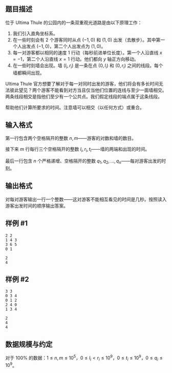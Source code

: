 ## 题目描述

位于 Ultima Thule 的公园内的一条双重观光道路是由以下原理工作：

1. 我们引入直角坐标系。
2. 在一些时刻会有 $2$ 个游客同时从点 $(-1,0)$ 和 $(1,0)$ 出发（去散步）。其中第一个人出发点 $(-1,0)$，第二个人出发点为 $(1,0)$。
3. 每一对游客都以相同的速度 $1$ 行动（每秒前进单位长度）。第一个人沿直线 $x=-1$，第二个人沿直线 $x=1$ 行动。他们都向 $y$ 轴正方向移动。
4. 在一些时刻墙会出现。墙 $(l_i,r_i)$ 是一条在点 $(0,l_i)$ 和 $(0,r_i)$ 之间的线段。每个墙都瞬间出现。

Ultima Thule 官方想要了解对于每一对同时出发的游客，他们将会有多长时间无法彼此望见？两个游客不能看到对方当且仅当他们位置的连线与至少一面墙相交。两条线段相交是指他们至少有一个公共点。我们假定线段的端点属于这条线段。

帮助他们计算所要求的时间。注意墙可以相交（以任何方式）或重合。

## 输入格式

第一行包含两个空格隔开的整数 $n,m$——游客的对数和墙的数目。

接下来 $m$ 行每行三个空格隔开的整数 $l_i,r_i,t_i$——墙的两端和出现的时间。

最后一行包含 $n$ 个严格递增、空格隔开的整数 $q_1,q_2,\dots,q_n$——每对游客出发的时刻。

## 输出格式

对每对游客输出一行一个整数——这对游客不能相互看见的时间是几秒。按照读入游客出发时间的顺序输出答案。

## 样例 #1
```input1
2 2
1 4 3
3 6 5
0 1
```
```output1
2
4
```
## 样例 #2
```input2
3 3
0 3 4
0 1 2
2 4 0
1 3 4
```
```output2
2
4
4
```
## 数据规模与约定

对于 $100\%$ 的数据：$1\le n,m\le 10^5$，$0\le l_i<r_i\le 10^9$，$0\le t_i\le 10^9$，$0\le q_i\le 10^9$。